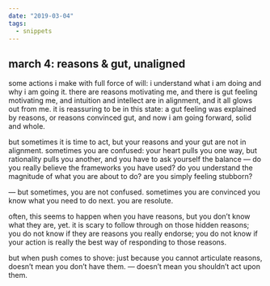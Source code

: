 ```yaml
---
date: "2019-03-04"
tags:
  - snippets
---
```

## march 4: reasons & gut, unaligned

some actions i make with full force of will: i understand what i am doing and why i am going it. there are reasons motivating me, and there is gut feeling motivating me, and intuition and intellect are in alignment, and it all glows out from me. it is reassuring to be in this state: a gut feeling was explained by reasons, or reasons convinced gut, and now i am going forward, solid and whole.

but sometimes it is time to act, but your reasons and your gut are not in alignment. sometimes you are confused: your heart pulls you one way, but rationality pulls you another, and you have to ask yourself the balance — do you really believe the frameworks you have used? do you understand the magnitude of what you are about to do? are you simply feeling stubborn?

— but sometimes, you are not confused. sometimes you are convinced you know what you need to do next. you are resolute.

often, this seems to happen when you have reasons, but you don’t know what they are, yet. it is scary to follow through on those hidden reasons; you do not know if they are reasons you really endorse; you do not know if your action is really the best way of responding to those reasons.

but when push comes to shove: just because you cannot articulate reasons, doesn’t mean you don’t have them. — doesn’t mean you shouldn’t act upon them.
